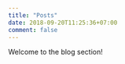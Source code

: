 ```yaml
---
title: "Posts"
date: 2018-09-20T11:25:36+07:00
comment: false
---
```


Welcome to the blog section!

